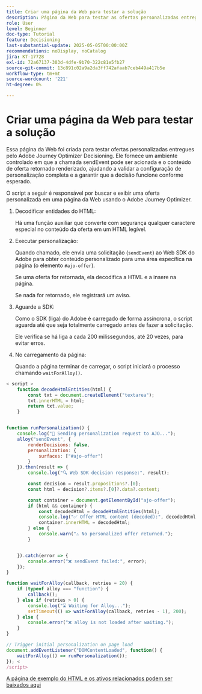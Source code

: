 ```yaml
---
title: Criar uma página da Web para testar a solução
description: Página da Web para testar as ofertas personalizadas entregues usando a decisão.
role: User
level: Beginner
doc-type: Tutorial
feature: Decisioning
last-substantial-update: 2025-05-05T00:00:00Z
recommendations: noDisplay, noCatalog
jira: KT-17728
exl-id: 72a67137-303d-4dfe-9b70-322c81e5fb27
source-git-commit: 13c891c02a9a2da3ff742afaab7ceb449a417b5e
workflow-type: tm+mt
source-wordcount: '221'
ht-degree: 0%

---
```


# Criar uma página da Web para testar a solução

Essa página da Web foi criada para testar ofertas personalizadas entregues pelo Adobe Journey Optimizer Decisioning. Ele fornece um ambiente controlado em que a chamada sendEvent pode ser acionada e o conteúdo de oferta retornado renderizado, ajudando a validar a configuração de personalização completa e a garantir que a decisão funcione conforme esperado.

O script a seguir é responsável por buscar e exibir uma oferta personalizada em uma página da Web usando o Adobe Journey Optimizer.

1. Decodificar entidades do HTML:

   Há uma função auxiliar que converte com segurança qualquer caractere especial no conteúdo da oferta em um HTML legível.

1. Executar personalização:

   Quando chamado, ele envia uma solicitação (`sendEvent`) ao Web SDK do Adobe para obter conteúdo personalizado para uma área específica na página (o elemento `#ajo-offer`).

   Se uma oferta for retornada, ela decodifica a HTML e a insere na página.

   Se nada for retornado, ele registrará um aviso.

1. Aguarde a SDK:

   Como o SDK (liga) do Adobe é carregado de forma assíncrona, o script aguarda até que seja totalmente carregado antes de fazer a solicitação.

   Ele verifica se há liga a cada 200 milissegundos, até 20 vezes, para evitar erros.

1. No carregamento da página:

   Quando a página terminar de carregar, o script iniciará o processo chamando `waitForAlloy()`.



```javascript
< script >
    function decodeHtmlEntities(html) {
        const txt = document.createElement("textarea");
        txt.innerHTML = html;
        return txt.value;
    }


function runPersonalization() {
    console.log("🚀 Sending personalization request to AJO...");
    alloy("sendEvent", {
        renderDecisions: false,
        personalization: {
            surfaces: ["#ajo-offer"]
        }
    }).then(result => {
        console.log("🔍 Web SDK decision response:", result);

        const decision = result.propositions?.[0];
        const html = decision?.items?.[0]?.data?.content;

        const container = document.getElementById("ajo-offer");
        if (html && container) {
            const decodedHtml = decodeHtmlEntities(html);
            console.log("✅ Offer HTML content (decoded):", decodedHtml);
            container.innerHTML = decodedHtml;
        } else {
            console.warn("⚠️ No personalized offer returned.");
        }


    }).catch(error => {
        console.error("❌ sendEvent failed:", error);
    });
}

function waitForAlloy(callback, retries = 20) {
    if (typeof alloy === "function") {
        callback();
    } else if (retries > 0) {
        console.log("⌛ Waiting for Alloy...");
        setTimeout(() => waitForAlloy(callback, retries - 1), 200);
    } else {
        console.error("❌ alloy is not loaded after waiting.");
    }
}

// Trigger initial personalization on page load
document.addEventListener("DOMContentLoaded", function() {
    waitForAlloy(() => runPersonalization());
}); <
/script>
```

[A página de exemplo do HTML e os ativos relacionados podem ser baixados aqui](assets/web-page-assets.zip)
